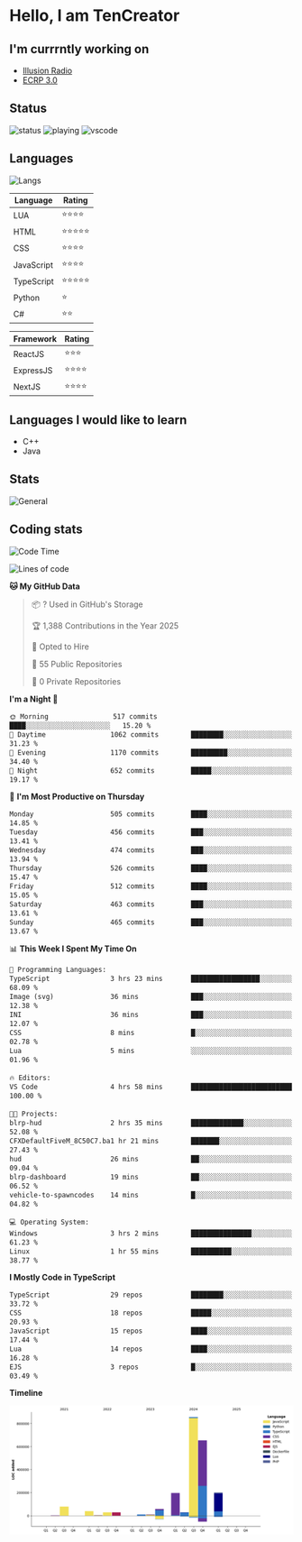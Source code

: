 # Hello, I am TenCreator

## I'm currrntly working on
- [Illusion Radio](https://illusionradio.co.uk/)
- [ECRP 3.0](http://github.com/Emerald-Coast-Roleplay/)

## Status
![status](https://api.statusbadges.me/badge/status/518334475038359555?simple=true&style=for-the-badge)
![playing](https://api.statusbadges.me/badge/playing/518334475038359555?style=for-the-badge)
![vscode](https://api.statusbadges.me/badge/vscode/518334475038359555?style=for-the-badge)

## Languages
![Langs](https://github-readme-stats.vercel.app/api/top-langs/?username=tencreator&layout=compact&theme=radical)


|Language|Rating|
|--------|------|
|LUA|⭐️⭐️⭐️⭐️|
|HTML|⭐️⭐️⭐️⭐️⭐️|
|CSS|⭐️⭐️⭐️⭐️|
|JavaScript|⭐️⭐️⭐️⭐️|
|TypeScript|⭐️⭐️⭐️⭐️⭐️|
|Python|⭐️|
|C#|⭐️⭐️ |

|Framework|Rating|
|--------|------|
|ReactJS|⭐️⭐️⭐|
|ExpressJS|⭐️⭐️⭐️⭐️|
|NextJS|⭐️⭐️⭐⭐️|

## Languages I would like to learn
- C++
- Java

## Stats
![General](https://github-readme-stats.vercel.app/api?username=tencreator&show_icons=true&theme=radical)

## Coding stats

<!--START_SECTION:waka-->
![Code Time](http://img.shields.io/badge/Code%20Time-499%20hrs%2053%20mins-blue)

![Lines of code](https://img.shields.io/badge/From%20Hello%20World%20I%27ve%20Written-2.2%20million%20lines%20of%20code-blue)

**🐱 My GitHub Data** 

> 📦 ? Used in GitHub's Storage 
 > 
> 🏆 1,388 Contributions in the Year 2025
 > 
> 💼 Opted to Hire
 > 
> 📜 55 Public Repositories 
 > 
> 🔑 0 Private Repositories 
 > 
**I'm a Night 🦉** 

```text
🌞 Morning                517 commits         ████░░░░░░░░░░░░░░░░░░░░░   15.20 % 
🌆 Daytime                1062 commits        ████████░░░░░░░░░░░░░░░░░   31.23 % 
🌃 Evening                1170 commits        █████████░░░░░░░░░░░░░░░░   34.40 % 
🌙 Night                  652 commits         █████░░░░░░░░░░░░░░░░░░░░   19.17 % 
```
📅 **I'm Most Productive on Thursday** 

```text
Monday                   505 commits         ████░░░░░░░░░░░░░░░░░░░░░   14.85 % 
Tuesday                  456 commits         ███░░░░░░░░░░░░░░░░░░░░░░   13.41 % 
Wednesday                474 commits         ███░░░░░░░░░░░░░░░░░░░░░░   13.94 % 
Thursday                 526 commits         ████░░░░░░░░░░░░░░░░░░░░░   15.47 % 
Friday                   512 commits         ████░░░░░░░░░░░░░░░░░░░░░   15.05 % 
Saturday                 463 commits         ███░░░░░░░░░░░░░░░░░░░░░░   13.61 % 
Sunday                   465 commits         ███░░░░░░░░░░░░░░░░░░░░░░   13.67 % 
```


📊 **This Week I Spent My Time On** 

```text
💬 Programming Languages: 
TypeScript               3 hrs 23 mins       █████████████████░░░░░░░░   68.09 % 
Image (svg)              36 mins             ███░░░░░░░░░░░░░░░░░░░░░░   12.38 % 
INI                      36 mins             ███░░░░░░░░░░░░░░░░░░░░░░   12.07 % 
CSS                      8 mins              █░░░░░░░░░░░░░░░░░░░░░░░░   02.78 % 
Lua                      5 mins              ░░░░░░░░░░░░░░░░░░░░░░░░░   01.96 % 

🔥 Editors: 
VS Code                  4 hrs 58 mins       █████████████████████████   100.00 % 

🐱‍💻 Projects: 
blrp-hud                 2 hrs 35 mins       █████████████░░░░░░░░░░░░   52.08 % 
CFXDefaultFiveM_8C50C7.ba1 hr 21 mins        ███████░░░░░░░░░░░░░░░░░░   27.43 % 
hud                      26 mins             ██░░░░░░░░░░░░░░░░░░░░░░░   09.04 % 
blrp-dashboard           19 mins             ██░░░░░░░░░░░░░░░░░░░░░░░   06.52 % 
vehicle-to-spawncodes    14 mins             █░░░░░░░░░░░░░░░░░░░░░░░░   04.82 % 

💻 Operating System: 
Windows                  3 hrs 2 mins        ███████████████░░░░░░░░░░   61.23 % 
Linux                    1 hr 55 mins        ██████████░░░░░░░░░░░░░░░   38.77 % 
```

**I Mostly Code in TypeScript** 

```text
TypeScript               29 repos            ████████░░░░░░░░░░░░░░░░░   33.72 % 
CSS                      18 repos            █████░░░░░░░░░░░░░░░░░░░░   20.93 % 
JavaScript               15 repos            ████░░░░░░░░░░░░░░░░░░░░░   17.44 % 
Lua                      14 repos            ████░░░░░░░░░░░░░░░░░░░░░   16.28 % 
EJS                      3 repos             █░░░░░░░░░░░░░░░░░░░░░░░░   03.49 % 
```



**Timeline**

![Lines of Code chart](https://raw.githubusercontent.com/tencreator/tencreator/main/assets/bar_graph.png)


<!--END_SECTION:waka-->
